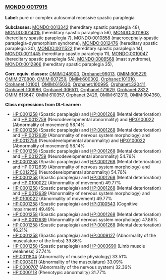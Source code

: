 
### [MONDO:0017915](http://purl.obolibrary.org/obo/MONDO_0017915)
**Label:** pure or complex autosomal recessive spastic paraplegia

**Subclasses:** [MONDO:0013342](http://purl.obolibrary.org/obo/MONDO_0013342) (hereditary spastic paraplegia 48), [MONDO:0014015](http://purl.obolibrary.org/obo/MONDO_0014015) (hereditary spastic paraplegia 56), [MONDO:0011803](http://purl.obolibrary.org/obo/MONDO_0011803) (hereditary spastic paraplegia 7), [MONDO:0010858](http://purl.obolibrary.org/obo/MONDO_0010858) (macrocephaly-spastic paraplegia-dysmorphism syndrome), [MONDO:0012476](http://purl.obolibrary.org/obo/MONDO_0012476) (hereditary spastic paraplegia 30), [MONDO:0011522](http://purl.obolibrary.org/obo/MONDO_0011522) (hereditary spastic paraplegia 14), [MONDO:0011445](http://purl.obolibrary.org/obo/MONDO_0011445) (hereditary spastic paraplegia 11), [MONDO:0010047](http://purl.obolibrary.org/obo/MONDO_0010047) (hereditary spastic paraplegia 5A), [MONDO:0009568](http://purl.obolibrary.org/obo/MONDO_0009568) (mast syndrome), [MONDO:0012866](http://purl.obolibrary.org/obo/MONDO_0012866) (hereditary spastic paraplegia 35), 

**Corr. equiv. classes:** [OMIM:248900](http://purl.obolibrary.org/obo/OMIM_248900), [Orphanet:99013](http://www.orpha.net/ORDO/Orphanet_99013), [OMIM:605229](http://purl.obolibrary.org/obo/OMIM_605229), [OMIM:270800](http://purl.obolibrary.org/obo/OMIM_270800), [OMIM:607259](http://purl.obolibrary.org/obo/OMIM_607259), [OMIM:600302](http://purl.obolibrary.org/obo/OMIM_600302), [Orphanet:101010](http://www.orpha.net/ORDO/Orphanet_101010), [Orphanet:101001](http://www.orpha.net/ORDO/Orphanet_101001), [OMIM:615030](http://purl.obolibrary.org/obo/OMIM_615030), [Orphanet:100995](http://www.orpha.net/ORDO/Orphanet_100995), [Orphanet:320411](http://www.orpha.net/ORDO/Orphanet_320411), [Orphanet:100986](http://www.orpha.net/ORDO/Orphanet_100986), [Orphanet:306511](http://www.orpha.net/ORDO/Orphanet_306511), [Orphanet:171629](http://www.orpha.net/ORDO/Orphanet_171629), [Orphanet:2822](http://www.orpha.net/ORDO/Orphanet_2822), [OMIM:613647](http://purl.obolibrary.org/obo/OMIM_613647), [OMIM:610357](http://purl.obolibrary.org/obo/OMIM_610357), [Orphanet:2429](http://www.orpha.net/ORDO/Orphanet_2429), [OMIM:612319](http://purl.obolibrary.org/obo/OMIM_612319), [OMIM:604360](http://purl.obolibrary.org/obo/OMIM_604360), 

**Class expressions from DL-Learner:**

- [HP:0001258](http://purl.obolibrary.org/obo/HP_0001258) (Spastic paraplegia) and [HP:0001268](http://purl.obolibrary.org/obo/HP_0001268) (Mental deterioration) and [HP:0012759](http://purl.obolibrary.org/obo/HP_0012759) (Neurodevelopmental abnormality) and [HP:0100022](http://purl.obolibrary.org/obo/HP_0100022) (Abnormality of movement) 58.14%
- [HP:0001258](http://purl.obolibrary.org/obo/HP_0001258) (Spastic paraplegia) and [HP:0001268](http://purl.obolibrary.org/obo/HP_0001268) (Mental deterioration) and [HP:0012639](http://purl.obolibrary.org/obo/HP_0012639) (Abnormality of nervous system morphology) and [HP:0012759](http://purl.obolibrary.org/obo/HP_0012759) (Neurodevelopmental abnormality) and [HP:0100022](http://purl.obolibrary.org/obo/HP_0100022) (Abnormality of movement) 58.14%
- [HP:0001258](http://purl.obolibrary.org/obo/HP_0001258) (Spastic paraplegia) and [HP:0001268](http://purl.obolibrary.org/obo/HP_0001268) (Mental deterioration) and [HP:0012759](http://purl.obolibrary.org/obo/HP_0012759) (Neurodevelopmental abnormality) 54.76%
- [HP:0001258](http://purl.obolibrary.org/obo/HP_0001258) (Spastic paraplegia) and [HP:0001268](http://purl.obolibrary.org/obo/HP_0001268) (Mental deterioration) and [HP:0012639](http://purl.obolibrary.org/obo/HP_0012639) (Abnormality of nervous system morphology) and [HP:0012759](http://purl.obolibrary.org/obo/HP_0012759) (Neurodevelopmental abnormality) 54.76%
- [HP:0001258](http://purl.obolibrary.org/obo/HP_0001258) (Spastic paraplegia) and [HP:0001268](http://purl.obolibrary.org/obo/HP_0001268) (Mental deterioration) and [HP:0100022](http://purl.obolibrary.org/obo/HP_0100022) (Abnormality of movement) 49.77%
- [HP:0001258](http://purl.obolibrary.org/obo/HP_0001258) (Spastic paraplegia) and [HP:0001268](http://purl.obolibrary.org/obo/HP_0001268) (Mental deterioration) and [HP:0012639](http://purl.obolibrary.org/obo/HP_0012639) (Abnormality of nervous system morphology) and [HP:0100022](http://purl.obolibrary.org/obo/HP_0100022) (Abnormality of movement) 49.77%
- [HP:0001258](http://purl.obolibrary.org/obo/HP_0001258) (Spastic paraplegia) and [HP:0100543](http://purl.obolibrary.org/obo/HP_0100543) (Cognitive impairment) 49.49%
- [HP:0001258](http://purl.obolibrary.org/obo/HP_0001258) (Spastic paraplegia) and [HP:0001268](http://purl.obolibrary.org/obo/HP_0001268) (Mental deterioration) and [HP:0012639](http://purl.obolibrary.org/obo/HP_0012639) (Abnormality of nervous system morphology) 47.86%
- [HP:0001258](http://purl.obolibrary.org/obo/HP_0001258) (Spastic paraplegia) and [HP:0001268](http://purl.obolibrary.org/obo/HP_0001268) (Mental deterioration) 46.21%
- [HP:0001258](http://purl.obolibrary.org/obo/HP_0001258) (Spastic paraplegia) and [HP:0009127](http://purl.obolibrary.org/obo/HP_0009127) (Abnormality of the musculature of the limbs) 39.86%
- [HP:0001258](http://purl.obolibrary.org/obo/HP_0001258) (Spastic paraplegia) and [HP:0003690](http://purl.obolibrary.org/obo/HP_0003690) (Limb muscle weakness) 37.74%
- [HP:0011804](http://purl.obolibrary.org/obo/HP_0011804) (Abnormality of muscle physiology) 33.51%
- [HP:0003011](http://purl.obolibrary.org/obo/HP_0003011) (Abnormality of the musculature) 33.09%
- [HP:0000707](http://purl.obolibrary.org/obo/HP_0000707) (Abnormality of the nervous system) 32.36%
- [HP:0000118](http://purl.obolibrary.org/obo/HP_0000118) (Phenotypic abnormality) 31.77%


